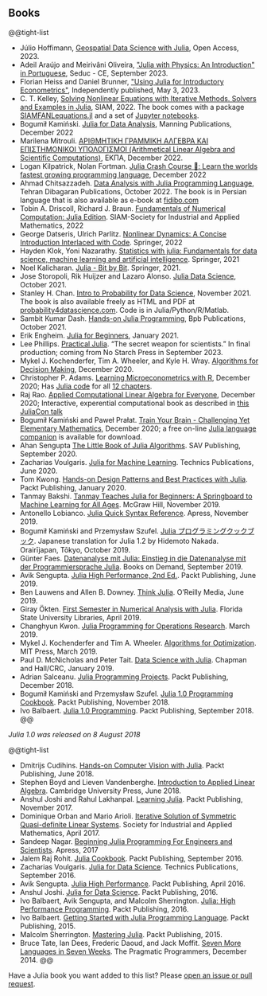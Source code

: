 ## Books

@@tight-list
* Júlio Hoffimann, [Geospatial Data Science with Julia](https://juliaearth.github.io/geospatial-data-science-with-julia), Open Access, 2023.
* Adeil Araújo and Meirivâni Oliveira, ["Julia with Physics: An Introduction" in Portuguese](https://www.seduc.ce.gov.br/wp-content/uploads/sites/37/2023/09/Ebook-02-Julia-com-Fisica.pdf), Seduc - CE, September 2023.
* Florian Heiss and Daniel Brunner, ["Using Julia for Introductory Econometrics"](http://upfie.net/downloads/PDF/UJfIE_web.pdf), Independently published, May 3, 2023.
* C. T. Kelley, [Solving Nonlinear Equations with Iterative Methods. Solvers and Examples in Julia](https://my.siam.org/Store/Product/viewproduct/?ProductId=44313635), SIAM, 2022. The book comes with a package [SIAMFANLequations.jl](https://github.com/ctkelley/SIAMFANLEquations.jl) and a set of [Jupyter notebooks](https://github.com/ctkelley/NotebookSIAMFANL).
* Bogumił Kamiński. [Julia for Data Analysis](https://www.manning.com/books/julia-for-data-analysis), Manning Publications, December 2022
* Marilena Mitrouli. [ΑΡΙΘΜΗΤΙΚΗ ΓΡΑΜΜΙΚΗ ΑΛΓΕΒΡΑ ΚΑΙ ΕΠΙΣΤΗΜΟΝΙΚΟΙ ΥΠΟΛΟΓΙΣΜΟΙ (Arithmetical Linear Algebra and Scientific Computations)](https://korfiatisbooks.gr/eshop/product/arithmitiki-grammiki-algevra-kai-epistimonikoi-ypologismoi/), ΕΚΠΑ, December 2022.
* Logan Kilpatrick, Nolan Fortman. [Julia Crash Course 🚀: Learn the worlds fastest growing programming language](https://logankilpatrick.gumroad.com/l/juliacrashcourse), December 2022
* Ahmad Chitsazzadeh. [Data Analysis with Julia Programming Language](https://mftbook.ir/product/data-analysis-with-julia), Tehran Dibagaran Publications, October 2022. The book is in Persian language that is also available as e-book at [fidibo.com](https://fidibo.com/book/141894-%D8%A2%D9%85%D9%88%D8%B2%D8%B4-%D8%AA%D8%AD%D9%84%DB%8C%D9%84-%D8%AF%D8%A7%D8%AF%D9%87-%D8%A8%D8%A7-julia)
* Tobin A. Driscoll, Richard J. Braun. [Fundamentals of Numerical Computation: Julia Edition](https://my.siam.org/Store/Product/viewproduct/?ProductId=41831895). SIAM-Society for Industrial and Applied Mathematics, 2022
* George Datseris, Ulrich Parlitz. [Nonlinear Dynamics: A Concise Introduction Interlaced with Code](https://github.com/JuliaDynamics/NonlinearDynamicsTextbook). Springer, 2022
* Hayden Klok, Yoni Nazarathy. [Statistics with julia: Fundamentals for data science, machine learning and artificial intelligence](https://github.com/h-Klok/StatsWithJuliaBook). Springer, 2021
* Noel Kalicharan. [Julia - Bit by Bit](https://link.springer.com/book/10.1007/978-3-030-73936-2). Springer, 2021.
* Jose Storopoli, Rik Huijzer and Lazaro Alonso. [Julia Data Science](https://juliadatascience.io), October 2021.
* Stanley H. Chan. [Intro to Probability for Data Science](https://www.amazon.com/Introduction-Probability-Data-Science-Stanley/dp/1607857464/), November 2021. The book is also available freely as HTML and PDF at [probability4datascience.com](https://probability4datascience.com/index.html). Code is in Julia/Python/R/Matlab.
* Sambit Kumar Dash. [Hands-on Julia Programming](https://in.bpbonline.com/products/hands-on-julia-programming), Bpb Publications, October 2021.
* Erik Engheim. [Julia for Beginners](https://leanpub.com/julia-for-beginners), January 2021.
* Lee Phillips. [Practical Julia](https://lee-phillips.org/juliabook/). “The secret weapon for scientists.” In final production; coming from No Starch Press in September 2023.
* Mykel J. Kochenderfer, Tim A. Wheeler, and Kyle H. Wray. [Algorithms for Decision Making](https://algorithmsbook.com/), December 2020.
* Christopher P. Adams. [Learning Microeconometrics with R](https://www.routledge.com/Learning-Microeconometrics-with-R/Adams/p/book/9780367255381), December 2020; Has [Julia code](https://sites.google.com/view/microeconometricswithr/home?authuser=0) for all [12 chapters](https://sites.google.com/view/microeconometricswithr/table-of-contents?authuser=0).
* Raj Rao. [Applied Computational Linear Algebra for Everyone](https://mynerva.io/compla), December 2020; Interactive, experential computational book as described in [this JuliaCon  talk](https://www.youtube.com/watch?v=R84L-BQcjHw)
* Bogumił Kamiński and Paweł Prałat. [Train Your Brain - Challenging Yet Elementary Mathematics](https://www.ryerson.ca/train-your-brain/), December 2020; a free on-line [Julia language companion](https://math.ryerson.ca/~pralat/train-your-brain.pdf) is available for download.
* Ahan Sengupta [The Little Book of Julia Algorithms](https://www.amazon.com/Little-Book-Julia-Algorithms-programming/dp/1838173609/). SAV Publishing, September 2020.
* Zacharias Voulgaris. [Julia for Machine Learning](https://technicspub.com/julia/). Technics Publications, June 2020.
* Tom Kwong. [Hands-on Design Patterns and Best Practices with Julia](https://www.packtpub.com/application-development/hands-design-patterns-julia-10).  Packt Publishing, January 2020.
* Tanmay Bakshi. [Tanmay Teaches Julia for Beginners: A Springboard to Machine Learning for All Ages](https://www.mheducation.co.uk/tanmay-teaches-julia-for-beginners-a-springboard-to-machine-learning-for-all-ages-9781260456639-emea). McGraw Hill, November 2019.
* Antonello Lobianco. [Julia Quick Syntax Reference](https://www.apress.com/gp/book/9781484251898). Apress, November 2019.
* Bogumił Kamiński and Przemysław Szufel. [Julia プログラミングクックブック](https://www.oreilly.co.jp/books/9784873118895/). Japanese translation for Julia 1.2 by Hidemoto Nakada. Orairījapan, Tōkyo, October 2019.
* Günter Faes. [Datenanalyse mit Julia: Einstieg in die Datenanalyse mit der Programmiersprache Julia](https://www.amazon.de/Datenanalyse-mit-Julia-Einstieg-Programmiersprache/dp/3749485089/ref=sr_1_3?__mk_de_DE=%C3%85M%C3%85%C5%BD%C3%95%C3%91&keywords=Datenanalyse+mit+Julia&qid=1582912563&sr=8-3). Books on Demand, September 2019.
* Avik Sengupta. [Julia High Performance, 2nd Ed.](https://www.packtpub.com/product/julia-high-performance-second-edition/9781788298117). Packt Publishing, June  2019.
* Ben Lauwens and Allen B. Downey. [Think Julia](https://www.oreilly.com/library/view/think-julia/9781492045021/). O&rsquo;Reilly Media, June 2019.
* Giray Ökten. [First Semester in Numerical Analysis with Julia](https://diginole.lib.fsu.edu/islandora/object/fsu%3A657877). Florida State University Libraries, April 2019.
* Changhyun Kwon. [Julia Programming for Operations Research](https://www.chkwon.net/julia/). March 2019.
* Mykel J. Kochenderfer and Tim A. Wheeler. [Algorithms for Optimization](https://mitpress.mit.edu/books/algorithms-optimization). MIT Press, March 2019.
* Paul D. McNicholas and Peter Tait. [Data Science with Julia](https://www.crcpress.com/Data-Science-with-Julia/McNicholas-Tait/p/book/9781138499980). Chapman and Hall/CRC, January 2019.
* Adrian Salceanu. [Julia Programming Projects](https://www.packtpub.com/big-data-and-business-intelligence/julia-programming-projects). Packt Publishing, December 2018.
* Bogumił Kamiński and Przemysław Szufel. [Julia 1.0 Programming Cookbook](https://www.packtpub.com/application-development/julia-10-programming-cookbook). Packt Publishing, November 2018.
* Ivo Balbaert. [Julia 1.0 Programming](https://www.packtpub.com/application-development/julia-10-programming-second-edition). Packt Publishing, September 2018.
@@

_Julia 1.0 was released on 8 August 2018_

@@tight-list
* Dmitrijs Cudihins. [Hands-on Computer Vision with Julia](https://www.packtpub.com/application-development/hands-computer-vision-julia). Packt Publishing, June 2018.
* Stephen Boyd and Lieven Vandenberghe. [Introduction to Applied Linear Algebra](https://web.stanford.edu/~boyd/vmls/). Cambridge University Press, June 2018.
* Anshul Joshi and Rahul Lakhanpal. [Learning Julia](https://www.packtpub.com/application-development/learning-julia). Packt Publishing, November 2017.
* Dominique Orban and Mario Arioli. [Iterative Solution of Symmetric Quasi-definite Linear Systems](https://dx.doi.org/10.1137/1.9781611974737). Society for Industrial and Applied Mathematics, April 2017.
* Sandeep Nagar. [Beginning Julia Programming For Engineers and Scientists](https://doi.org/10.1007/978-1-4842-3171-5). Apress, 2017
* Jalem Raj Rohit. [Julia Cookbook](https://www.packtpub.com/application-development/julia-cookbook). Packt Publishing, September 2016.
* Zacharias Voulgaris. [Julia for Data Science](https://technicspub.com/julia-for-data-science/). Technics Publications, September 2016.
* Avik Sengupta. [Julia High Performance](https://www.packtpub.com/application-development/julia-high-performance). Packt Publishing, April 2016.
* Anshul Joshi. [Julia for Data Science](https://www.packtpub.com/big-data-and-business-intelligence/julia-data-science). Packt Publishing, 2016.
* Ivo Balbaert, Avik Sengupta, and Malcolm Sherrington. [Julia: High Performance Programming](https://www.oreilly.com/library/view/julia-high-performance/9781787125704/). Packt Publishing, 2016.
* Ivo Balbaert. [Getting Started with Julia Programming Language](https://www.packtpub.com/application-development/getting-started-julia). Packt Publishing, 2015.
* Malcolm Sherrington. [Mastering Julia](https://www.packtpub.com/application-development/mastering-julia). Packt Publishing, 2015.
* Bruce Tate, Ian Dees, Frederic Daoud, and Jack Moffit. [Seven More Languages in Seven Weeks](https://pragprog.com/book/7lang/seven-more-languages-in-seven-weeks). The Pragmatic Programmers, December 2014.
@@

Have a Julia book you want added to this list? Please [open an issue or pull request](https://github.com/JuliaLang/www.julialang.org/issues).
